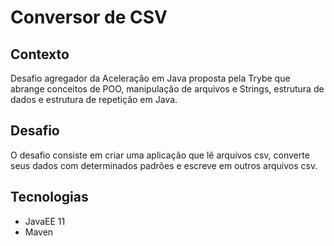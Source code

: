 # Conversor de CSV

## Contexto

Desafio agregador da Aceleração em Java proposta pela Trybe que abrange conceitos de POO, manipulação de arquivos e Strings, estrutura de dados e estrutura de repetição em Java.

## Desafio

O desafio consiste em criar uma aplicação que lê arquivos csv, converte seus dados com determinados padrões e escreve em outros arquivos csv.

## Tecnologias

- JavaEE 11
- Maven
